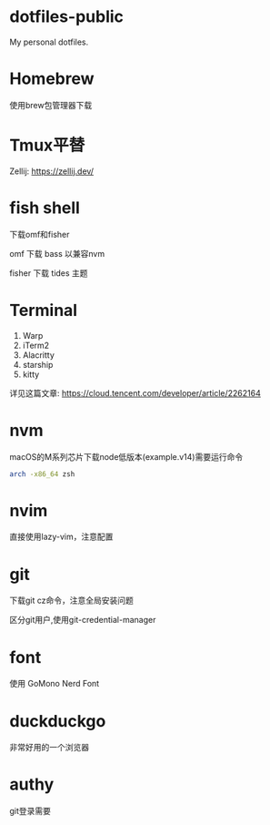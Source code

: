 # dotfiles-public

My personal dotfiles.

# Homebrew

使用brew包管理器下载

# Tmux平替

Zellij: https://zellij.dev/

# fish shell

下载omf和fisher

omf 下载 bass 以兼容nvm

fisher 下载 tides 主题

# Terminal

1. Warp
2. iTerm2
3. Alacritty
4. starship
5. kitty

详见这篇文章: https://cloud.tencent.com/developer/article/2262164

# nvm

macOS的M系列芯片下载node低版本(example.v14)需要运行命令
```bash
arch -x86_64 zsh
```

# nvim

直接使用lazy-vim，注意配置

# git

下载git cz命令，注意全局安装问题

区分git用户,使用git-credential-manager

# font

使用 GoMono Nerd Font

# duckduckgo

非常好用的一个浏览器

# authy

git登录需要
